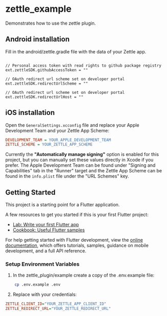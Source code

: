 # zettle_example

Demonstrates how to use the zettle plugin.

## Android installation

Fill in the android/zettle.gradle file with the data of your Zettle app.

```

// Personal access token with read rights to github package registry
ext.zettleSDK.githubAccessToken = ""

// OAuth redirect url scheme set on developer portal
ext.zettleSDK.redirectUrlScheme = ""

// OAuth redirect url scheme set on developer portal
ext.zettleSDK.redirectUrlHost = ""

```

## iOS installation
Open the `GeneralSettings.xcconfig` file and replace your Apple Development Team and your Zettle App Scheme:

```ini
DEVELOPMENT_TEAM = YOUR_APPLE_DEVELOPMENT_TEAM
ZETTLE_SCHEME = YOUR_ZETTLE_APP_SCHEME
```

Currently the **"Automatically manage signing"** option is enabled for this project, but you can manually set these values directly in Xcode if you prefer. The Apple Development Team can be found under "Signing and Capabilities" tab in the "Runner" target and the Zettle App Scheme can be found in the `info.plist` file under the "URL Schemes" key.

## Getting Started

This project is a starting point for a Flutter application.

A few resources to get you started if this is your first Flutter project:

- [Lab: Write your first Flutter app](https://docs.flutter.dev/get-started/codelab)
- [Cookbook: Useful Flutter samples](https://docs.flutter.dev/cookbook)

For help getting started with Flutter development, view the
[online documentation](https://docs.flutter.dev/), which offers tutorials,
samples, guidance on mobile development, and a full API reference.


### Setup Environment Variables
1. In the zettle_plugin/example create a copy of the .env.example file:
```bash
    cp .env.example .env
```

2. Replace with your credentials:
```ini
ZETTLE_CLIENT_ID="YOUR_ZETTLE_APP_CLIENT_ID"
ZETTLE_REDIRECT_URL="YOUR_ZETTLE_REDIRECT_URL"  
```




